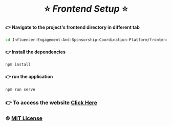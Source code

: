 <div align="center">

# :star: ***Frontend Setup*** :star:

</div>


#### :point_right: Navigate to the project's frontend directory in different tab
```bash
cd Influencer-Engagement-And-Sponsorship-Coordination-Platform/frontend
```

#### :point_right: Install the dependencies
```bash
npm install
```

#### :point_right: run the application
```bash
npm run serve
```

### :point_right: To access the website [Click Here](http://localhost:8080)

### :copyright: [MIT License](https://github.com/sanskarajput/Influencer-Engagement-And-Sponsorship-Coordination-Platform/blob/main/LICENSE)


